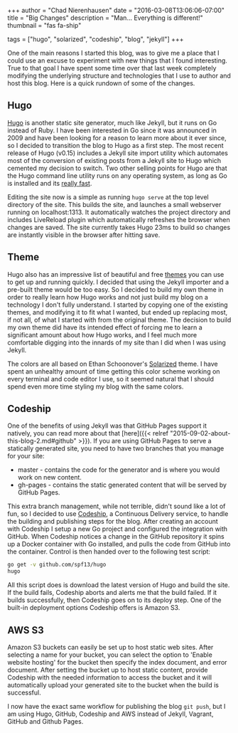+++
author = "Chad Nierenhausen"
date = "2016-03-08T13:06:06-07:00"
title = "Big Changes"
description = "Man... Everything is different!"
thumbnail = "fas fa-ship"

tags = ["hugo", "solarized", "codeship", "blog", "jekyll"]
+++

One of the main reasons I started this blog, was to give me a place that I could use an excuse to experiment with new things that I found interesting. True to that goal I have spent some time over that last week completely modifying the underlying structure and technologies that I use to author and host this blog. Here is a quick rundown of some of the changes.

<!--more-->

## Hugo
[Hugo] is another static site generator, much like Jekyll, but it runs on Go instead of Ruby. I have been interested in Go since it was announced in 2009 and have been looking for a reason to learn more about it ever since, so I decided to transition the blog to Hugo as a first step. The most recent release of Hugo (v0.15) includes a Jekyll site import utility which automates most of the conversion of existing posts from a Jekyll site to Hugo which cemented my decision to switch. Two other selling points for Hugo are that the Hugo command line utility runs on any operating system, as long as Go is installed and its [really fast][speedDemo].

Editing the site now is a simple as running `hugo serve` at the top level directory of the site. This builds the site, and launches a small webserver running on localhost:1313. It automatically watches the project directory and includes LiveReload plugin which automatically refreshes the browser when changes are saved. The site currently takes Hugo 23ms to build so changes are instantly visible in the browser after hitting save.

## Theme
Hugo also has an impressive list of beautiful and free [themes] you can use to get up and running quickly. I decided that using the Jekyll importer and a pre-built theme would be too easy. So I decided to build my own theme in order to really learn how Hugo works and not just build my blog on a technology I don't fully understand. I started by copying one of the existing themes, and modifying it to fit what I wanted, but ended up replacing most, if not all, of what I started with from the original theme. The decision to build my own theme did have its intended effect of forcing me to learn a significant amount about how Hugo works, and I feel much more comfortable digging into the innards of my site than I did when I was using Jekyll.

The colors are all based on Ethan Schoonover's [Solarized] theme. I have spent an unhealthy amount of time getting this color scheme working on every terminal and code editor I use, so it seemed natural that I should spend even more time styling my blog with the same colors.

## Codeship
One of the benefits of using Jekyll was that GitHub Pages support it natively, you can read more about that [here]({{< relref "2015-09-02-about-this-blog-2.md#github" >}}). If you are using GitHub Pages to serve a statically generated site, you need to have two branches that you manage for your site:

* <i class="fas fa-code-branch"></i> master - contains the code for the generator and is where you would work on new content.
* <i class="fas fa-code-branch"></i> gh-pages - contains the static generated content that will be served by GitHub Pages.

This extra branch management, while not terrible, didn't sound like a lot of fun, so I decided to use [Codeship], a Continuous Delivery service, to handle the building and publishing steps for the blog. After creating an account with Codeship I setup a new Go project and configured the integration with GitHub. When Codeship notices a change in the GitHub repository it spins up a Docker container with Go installed, and pulls the code from GitHub into the container. Control is then handed over to the following test script:
~~~  bash
go get -v github.com/spf13/hugo
hugo
~~~
All this script does is download the latest version of Hugo and build the site. If the build fails, Codeship aborts and alerts me that the build failed. If it builds successfully, then Codeship goes on to its deploy step. One of the built-in deployment options Codeship offers is Amazon S3.

## AWS S3
Amazon S3 buckets can easily be set up to host static web sites. After selecting a name for your bucket, you can select the option to 'Enable website hosting' for the bucket then specify the index document, and error document. After setting the bucket up to host static content, provide Codeship with the needed information to access the bucket and it will automatically upload your generated site to the bucket when the build is successful.

I now have the exact same workflow for publishing the blog `git push`, but I am using Hugo, GitHub, Codeship and AWS instead of Jekyll, Vagrant, GitHub and Github Pages.

[Hugo]: https://gohugo.io
[Solarized]: http://ethanschoonover.com/solarized
[Codeship]: https://codeship.com/
[themes]: http://themes.gohugo.io/
[speedDemo]: https://www.youtube.com/watch?v=CdiDYZ51a2o
